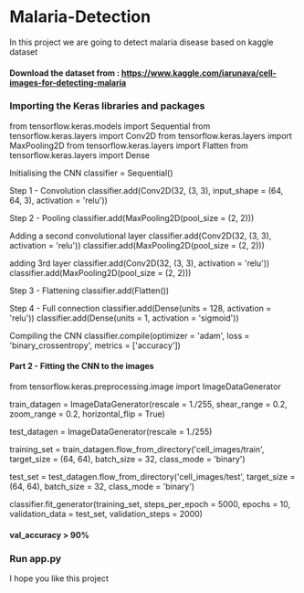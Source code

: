 # Malaria-Detection

In this project we are going to detect malaria disease based on kaggle dataset

#### Download the dataset from : https://www.kaggle.com/iarunava/cell-images-for-detecting-malaria

### Importing the Keras libraries and packages
from tensorflow.keras.models import Sequential
from tensorflow.keras.layers import Conv2D
from tensorflow.keras.layers import MaxPooling2D
from tensorflow.keras.layers import Flatten
from tensorflow.keras.layers import Dense

Initialising the CNN
classifier = Sequential()

Step 1 - Convolution
classifier.add(Conv2D(32, (3, 3), input_shape = (64, 64, 3), activation = 'relu'))

Step 2 - Pooling
classifier.add(MaxPooling2D(pool_size = (2, 2)))

Adding a second convolutional layer
classifier.add(Conv2D(32, (3, 3), activation = 'relu'))
classifier.add(MaxPooling2D(pool_size = (2, 2)))

adding 3rd layer
classifier.add(Conv2D(32, (3, 3), activation = 'relu'))
classifier.add(MaxPooling2D(pool_size = (2, 2)))

Step 3 - Flattening
classifier.add(Flatten())

Step 4 - Full connection
classifier.add(Dense(units = 128, activation = 'relu'))
classifier.add(Dense(units = 1, activation = 'sigmoid'))

Compiling the CNN
classifier.compile(optimizer = 'adam', loss = 'binary_crossentropy', metrics = ['accuracy'])

#### Part 2 - Fitting the CNN to the images
from tensorflow.keras.preprocessing.image import ImageDataGenerator

train_datagen = ImageDataGenerator(rescale = 1./255,
shear_range = 0.2,
zoom_range = 0.2,
horizontal_flip = True)

test_datagen = ImageDataGenerator(rescale = 1./255)

training_set = train_datagen.flow_from_directory('cell_images/train',
target_size = (64, 64),
batch_size = 32,
class_mode = 'binary')

test_set = test_datagen.flow_from_directory('cell_images/test',
target_size = (64, 64),
batch_size = 32,
class_mode = 'binary')

classifier.fit_generator(training_set,
steps_per_epoch = 5000,
epochs = 10,
validation_data = test_set,
validation_steps = 2000)


#### val_accuracy > 90%

### Run app.py 

I hope you like this project